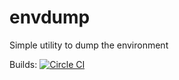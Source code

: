 # envdump
Simple utility to dump the environment

Builds: [![Circle CI](https://circleci.com/gh/danesparza/envdump.svg?style=svg)](https://circleci.com/gh/danesparza/envdump)
